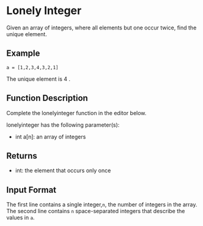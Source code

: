 # Lonely Integer

Given an array of integers, where all elements but one occur twice, find the unique element.

## Example
```
a = [1,2,3,4,3,2,1]
```
The unique element is 4 .

## Function Description

Complete the lonelyinteger function in the editor below.

lonelyinteger has the following parameter(s):

- int a[n]: an array of integers
## Returns

- int: the element that occurs only once
## Input Format

The first line contains a single integer,`n`, the number of integers in the array.
The second line contains `n` space-separated integers that describe the values in  `a`.